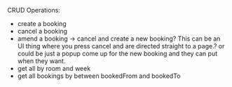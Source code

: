CRUD Operations:
- create a booking
- cancel a booking
- amend a booking -> cancel and create a new booking? This can be an UI thing where you press cancel and are directed straight to a page.? or could be just a popup come up for the new booking and they can put when they want.
- get all by room and week
- get all bookings by between bookedFrom and bookedTo